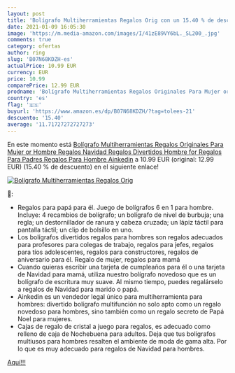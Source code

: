 ```yaml
---
layout: post
title: 'Bolígrafo Multiherramientas Regalos Orig con un 15.40 % de descuento'
date: 2021-01-09 16:05:30
image: 'https://m.media-amazon.com/images/I/41zE89VY6bL._SL200_.jpg'
comments: true
category: ofertas
author: ring
slug: 'B07N68KDZH-es'
actualPrice: 10.99 EUR
currency: EUR
price: 10.99
comparePrice: 12.99 EUR
prodname: 'Bolígrafo Multiherramientas Regalos Originales Para Mujer or Hombre Regalos Navidad Regalos Divertidos Hombre for Regalos Para Padres Regalos Para Hombre Ainkedin'
country: 'es'
flag: '🇪🇸'
buyurl: 'https://www.amazon.es/dp/B07N68KDZH/?tag=tolees-21'
descuento: '15.40'
average: '11.71727272727273'
---
```


En este momento está [Bolígrafo Multiherramientas Regalos Originales Para Mujer or Hombre Regalos Navidad Regalos Divertidos Hombre for Regalos Para Padres Regalos Para Hombre Ainkedin](https://www.amazon.es/dp/B07N68KDZH/?tag=tolees-21) a 10.99 EUR (original: 12.99 EUR) (15.40 %  de descuento) en el siguiente enlace!

[![Bolígrafo Multiherramientas Regalos Orig](https://m.media-amazon.com/images/I/41zE89VY6bL._SL200_.jpg)](https://www.amazon.es/dp/B07N68KDZH/?tag=tolees-21)

🔎:

- Regalos para papá para él. Juego de bolígrafos 6 en 1 para hombre. Incluye: 4 recambios de bolígrafo; un bolígrafo de nivel de burbuja; una regla; un destornillador de ranura y cabeza cruzada; un lápiz táctil para pantalla táctil; un clip de bolsillo en uno.
- Los bolígrafos divertidos regalos para hombres son regalos adecuados para profesores para colegas de trabajo, regalos para jefes, regalos para tíos adolescentes, regalos para constructores, regalos de aniversario para él. Regalo de mujer, regalos para mamá
- Cuando quieras escribir una tarjeta de cumpleaños para él o una tarjeta de Navidad para mamá, utiliza nuestro bolígrafo novedoso que es un bolígrafo de escritura muy suave. Al mismo tiempo, puedes regalárselo a regalos de Navidad para marido o papá.
- Ainkedin es un vendedor legal único para multiherramienta para hombres: divertido bolígrafo multifunción no solo apto como un regalo novedoso para hombres, sino también como un regalo secreto de Papá Noel para mujeres.
- Cajas de regalo de cristal a juego para regalos, es adecuado como relleno de caja de Nochebuena para adultos. Deja que tus bolígrafos multiusos para hombres resalten el ambiente de moda de gama alta. Por lo que es muy adecuado para regalos de Navidad para hombres.

[Aquí!!!](https://www.amazon.es/dp/B07N68KDZH/?tag=tolees-21)
